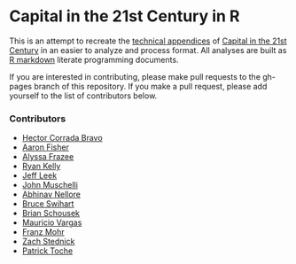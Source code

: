 Capital in the 21st Century in R
=======================

This is an attempt to recreate the [technical appendices](http://piketty.pse.ens.fr/en/capital21c2) of [Capital in the 21st Century](http://www.amazon.com/Capital-Twenty-First-Century-Thomas-Piketty/dp/067443000X)
in an easier to analyze and process format. All analyses are built as [R markdown](http://rmarkdown.rstudio.com/) literate 
programming documents.

If you are interested in contributing, please make pull requests to the gh-pages branch of this repository. If you make a pull 
request, please add yourself to the list of contributors below. 

### Contributors

* [Hector Corrada Bravo](http://www.cbcb.umd.edu/~hcorrada/)
* [Aaron Fisher](http://aaronjfisher.wordpress.com/)
* [Alyssa Frazee](http://alyssafrazee.com/)
* [Ryan Kelly](http://www.rmdk.ca)
* [Jeff Leek](http://jtleek.com)
* [John Muschelli](http://biostat.jhsph.edu/~jmuschel/)
* [Abhinav Nellore](http://www.biostat.jhsph.edu/people/postdocs/nellore.shtml)
* [Bruce Swihart](http://www.biostat.jhsph.edu/~bswihart/)
* [Brian Schousek](https://plus.google.com/107712647868079948212)
* [Mauricio Vargas](http://github.com/pachamaltese)
* [Franz Mohr](http://econometricswithr.wordpress.com/)
* [Zach Stednick](http://zachstednick.com)
* [Patrick Toche](http://patricktoche.com)

